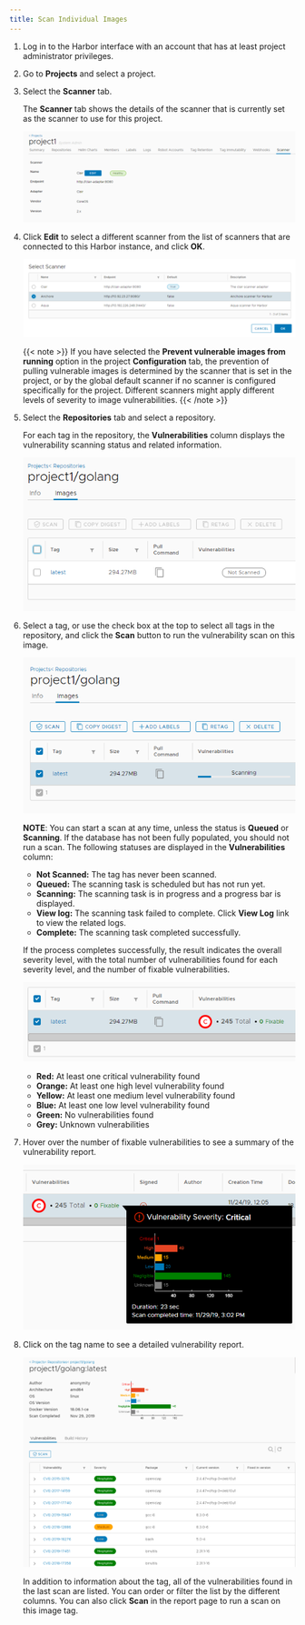 ```yaml
---
title: Scan Individual Images
---
```


1. Log in to the Harbor interface with an account that has at least project administrator privileges.
1. Go to **Projects** and select a project. 
1. Select the **Scanner** tab.

    The **Scanner** tab shows the details of the scanner that is currently set as the scanner to use for this project.
   
    ![Project scanner tab](../../img/project-scanners.png)

1. Click **Edit** to select a different scanner from the list of scanners that are connected to this Harbor instance, and click **OK**.

    ![Project scanner tab](../../img/select-scanner.png)
   
    {{< note >}}
    If you have selected the **Prevent vulnerable images from running** option in the project **Configuration** tab, the prevention of pulling vulnerable images is determined by the scanner that is set in the project, or by the global default scanner if no scanner is configured specifically for the project. Different scanners might apply different levels of severity to image vulnerabilities.
    {{< /note >}}

1. Select the **Repositories** tab and select a repository.

    For each tag in the repository, the **Vulnerabilities** column displays the vulnerability scanning status and related information.
   
    ![Tag vulnerability status](../../img/tag-vulnerability-status.png)

1. Select a tag, or use the check box at the top to select all tags in the repository, and click the **Scan** button to run the vulnerability scan on this image.

    ![Scan an image](../../img/scan-image.png)

    **NOTE**: You can start a scan at any time, unless the status is **Queued** or **Scanning**. If the database has not been fully populated, you should not run a scan. The following statuses are displayed in the **Vulnerabilities** column:
    
    * **Not Scanned:** The tag has never been scanned.
    * **Queued:** The scanning task is scheduled but has not run yet.
    * **Scanning:** The scanning task is in progress and a progress bar is displayed.
    * **View log:** The scanning task failed to complete. Click **View Log** link to view the related logs.
    * **Complete:** The scanning task completed successfully.

    If the process completes successfully, the result indicates the overall severity level, with the total number of vulnerabilities found for each severity level, and the number of fixable vulnerabilities.

    ![Scan result](../../img/scan-result.png)

    * **Red:** At least one critical vulnerability found
    * **Orange:** At least one high level vulnerability found
    * **Yellow:** At least one medium level vulnerability found
    * **Blue:** At least one low level vulnerability found
    * **Green:** No vulnerabilities found
    * **Grey:** Unknown vulnerabilities

1. Hover over the number of fixable vulnerabilities to see a summary of the vulnerability report. 

    ![Vulnerability summary](../../img/vulnerability-summary.png)

1. Click on the tag name to see a detailed vulnerability report.
 
    ![Vulnerability report](../../img/tag-detail.png)
  
    In addition to information about the tag, all of the vulnerabilities found in the last scan are listed. You can order or filter the list by the different columns. You can also click **Scan** in the report page to run a scan on this image tag.
